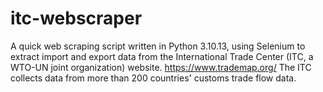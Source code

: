 # itc-webscraper
A quick web scraping script written in Python 3.10.13, using Selenium to extract import and export data from the International Trade Center (ITC, a WTO-UN joint organization) website. https://www.trademap.org/ The ITC collects data from more than 200 countries' customs trade flow data.
